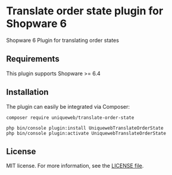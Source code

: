 # Translate order state plugin for Shopware 6
Shopware 6 Plugin for translating order states

## Requirements
This plugin supports Shopware >= 6.4

## Installation
The plugin can easily be integrated via Composer:

```
composer require uniqueweb/translate-order-state
```

```
php bin/console plugin:install UniquewebTranslateOrderState
php bin/console plugin:activate UniquewebTranslateOrderState
```

## License
MIT license. For more information, see the [LICENSE file](LICENSE).